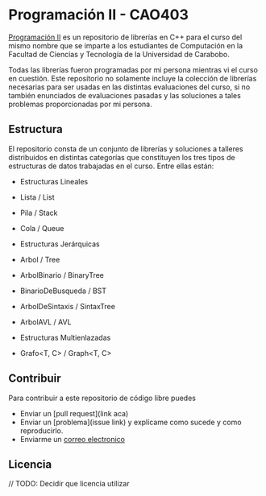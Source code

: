# Programación II - CAO403
[Programación II](https://github.com/WilsenHernandez/Programacion-II) es un repositorio de librerías en C++ para el curso del mismo nombre que se imparte a los estudiantes de Computación en la Facultad de Ciencias y Tecnología de la Universidad de Carabobo.

Todas las librerías fueron programadas por mi persona mientras vi el curso en cuestión. Este repositorio no solamente incluye la colección de librerías necesarias para ser usadas en las distintas evaluaciones del curso, si no también enunciados de evaluaciones pasadas y las soluciones a tales problemas proporcionadas por mi persona.

## Estructura

El repositorio consta de un conjunto de librerías
y soluciones a talleres distribuidos en distintas categorías que constituyen los tres tipos de estructuras de datos trabajadas en el curso. Entre ellas están:

* Estructuras Lineales
 * Lista<T> / List<T>
 * Pila<T> / Stack<T>
 * Cola<T> / Queue<T>

* Estructuras Jerárquicas
 * Arbol<T> / Tree<T>
 * ArbolBinario<T> / BinaryTree<T>
 * BinarioDeBusqueda<T> / BST<T>
 * ArbolDeSintaxis<T> / SintaxTree<T>
 * ArbolAVL<T> / AVL<T>

* Estructuras Multienlazadas
 * Grafo<T, C> / Graph<T, C>

## Contribuir
Para contribuir a este repositorio de código libre puedes

* Enviar un [pull request](link aca)
* Enviar un [problema](issue link) y explícame como sucede y como reproducirlo.
* Enviarme un [correo electronico](mailto:wilsenh95@gmail.com)


## Licencia


// TODO: Decidir que licencia utilizar
